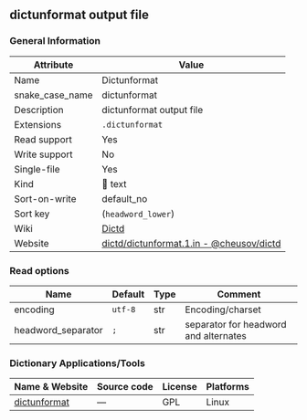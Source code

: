 ## dictunformat output file

### General Information

| Attribute       | Value                                                                                                      |
| --------------- | ---------------------------------------------------------------------------------------------------------- |
| Name            | Dictunformat                                                                                               |
| snake_case_name | dictunformat                                                                                               |
| Description     | dictunformat output file                                                                                   |
| Extensions      | `.dictunformat`                                                                                            |
| Read support    | Yes                                                                                                        |
| Write support   | No                                                                                                         |
| Single-file     | Yes                                                                                                        |
| Kind            | 📝 text                                                                                                     |
| Sort-on-write   | default_no                                                                                                 |
| Sort key        | (`headword_lower`)                                                                                         |
| Wiki            | [Dictd](https://directory.fsf.org/wiki/Dictd)                                                              |
| Website         | [dictd/dictunformat.1.in - @cheusov/dictd](https://github.com/cheusov/dictd/blob/master/dictunformat.1.in) |

### Read options

| Name               | Default | Type | Comment                               |
| ------------------ | ------- | ---- | ------------------------------------- |
| encoding           | `utf-8` | str  | Encoding/charset                      |
| headword_separator | `;   `  | str  | separator for headword and alternates |



### Dictionary Applications/Tools

| Name & Website                                           | Source code | License | Platforms |
| -------------------------------------------------------- | ----------- | ------- | --------- |
| [dictunformat](https://linux.die.net/man/1/dictunformat) | ―           | GPL     | Linux     |
